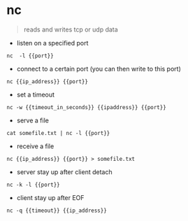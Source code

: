 # nc

> reads and writes tcp or udp data

- listen on a specified port

`nc  -l {{port}}`

- connect to a certain port (you can then write to this port)

`nc {{ip_address}} {{port}}`

- set a timeout 

`nc -w {{timeout_in_seconds}} {{ipaddress}} {{port}}`

- serve a file

`cat somefile.txt | nc -l {{port}}`

- receive a file

`nc {{ip_address}} {{port}} > somefile.txt`

- server stay up after client detach

`nc -k -l {{port}}`

- client stay up after EOF

`nc -q {{timeout}} {{ip_address}}`
